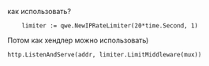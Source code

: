 как использовать?

```
	limiter := qwe.NewIPRateLimiter(20*time.Second, 1)
```

Потом как хендлер можно использовать)

```
http.ListenAndServe(addr, limiter.LimitMiddleware(mux))
```